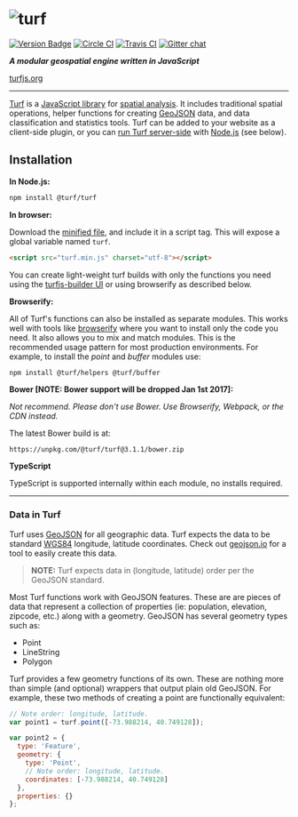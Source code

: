 ![turf](https://raw.githubusercontent.com/Turfjs/turf/9a1d5e8d99564d4080f1e2bf1517ed41d18012fa/logo.png) 
======

[![Version Badge][npm-img]][npm-url]
[![Circle CI](https://circleci.com/gh/Turfjs/turf.svg?style=svg)](https://circleci.com/gh/Turfjs/turf)
[![Travis CI](https://travis-ci.org/Turfjs/turf.svg?branch=master)](https://travis-ci.org/Turfjs/turf)
[![Gitter chat][gitter-img]][gitter-url]

[npm-img]: https://img.shields.io/npm/v/@turf/turf.svg
[npm-url]: https://www.npmjs.com/package/@turf/turf
[gitter-img]: https://badges.gitter.im/Turfjs/turf.svg
[gitter-url]: https://gitter.im/Turfjs/turf

***A modular geospatial engine written in JavaScript***

[turfjs.org](http://turfjs.org/)

- - -

[Turf](https://turfjs.org) is a [JavaScript library](https://en.wikipedia.org/wiki/JavaScript_library) for [spatial analysis](http://en.wikipedia.org/wiki/Spatial_analysis). It includes traditional spatial operations, helper functions for creating [GeoJSON](http://geojson.org) data, and data classification and statistics tools. Turf can be added to your website as a client-side plugin, or you can [run Turf server-side](https://www.npmjs.com/package/turf) with [Node.js](http://nodejs.org/) (see below).

## Installation

**In Node.js:**

```bash
npm install @turf/turf
```

**In browser:**

Download the [minified file](https://npmcdn.com/@turf/turf/turf.min.js), and include it in a script tag. This will expose a global variable named `turf`.

```html
<script src="turf.min.js" charset="utf-8"></script>
```

You can create light-weight turf builds with only the functions you need using the [turfjs-builder UI](https://turfjs-builder.herokuapp.com/) or using browserify as described below.

**Browserify:**

All of Turf's functions can also be installed as separate modules. This works well with tools like [browserify](http://browserify.org/) where you want to install only the code you need. It also allows you to mix and match modules. This is the recommended usage pattern for most production environments. For example, to install the *point* and *buffer* modules use:

```sh
npm install @turf/helpers @turf/buffer
```

**Bower [NOTE: Bower support will be dropped Jan 1st 2017]:**

_Not recommend. Please don't use Bower. Use Browserify, Webpack, or the CDN instead._

The latest Bower build is at:

```
https://unpkg.com/@turf/turf@3.1.1/bower.zip
```

**TypeScript**

TypeScript is supported internally within each module, no installs required.

- - -

### Data in Turf

Turf uses <a href='http://geojson.org/'>GeoJSON</a> for all geographic data. Turf expects the data to be standard <a href='http://en.wikipedia.org/wiki/World_Geodetic_System'>WGS84</a> longitude, latitude coordinates. Check out <a href='http://geojson.io/#id=gist:anonymous/844f013aae8354eb889c&map=12/38.8955/-77.0135'>geojson.io</a> for a tool to easily create this data.

> **NOTE:** Turf expects data in (longitude, latitude) order per the GeoJSON standard.

Most Turf functions work with GeoJSON features. These are are pieces of data that represent a collection of properties (ie: population, elevation, zipcode, etc.) along with a geometry. GeoJSON has several geometry types such as:

* Point
* LineString
* Polygon

Turf provides a few geometry functions of its own. These are nothing more than simple (and optional) wrappers that output plain old GeoJSON. For example, these two methods of creating a point are functionally equivalent:

```js
// Note order: longitude, latitude.
var point1 = turf.point([-73.988214, 40.749128]);

var point2 = {
  type: 'Feature',
  geometry: {
    type: 'Point',
    // Note order: longitude, latitude.
    coordinates: [-73.988214, 40.749128]
  },
  properties: {}
};
```
